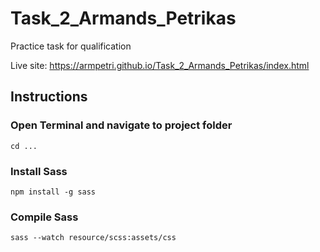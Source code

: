 # Task_2_Armands_Petrikas
Practice task for qualification

Live site: https://armpetri.github.io/Task_2_Armands_Petrikas/index.html
 
## Instructions
### Open Terminal and navigate to project folder
```
cd ...
```
### Install Sass
```
npm install -g sass
```
### Compile Sass
```
sass --watch resource/scss:assets/css 
```
